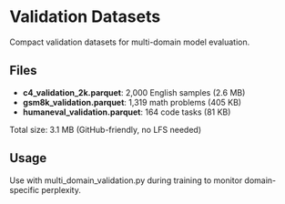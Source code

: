# Validation Datasets

Compact validation datasets for multi-domain model evaluation.

## Files
- **c4_validation_2k.parquet**: 2,000 English samples (2.6 MB)
- **gsm8k_validation.parquet**: 1,319 math problems (405 KB)  
- **humaneval_validation.parquet**: 164 code tasks (81 KB)

Total size: 3.1 MB (GitHub-friendly, no LFS needed)

## Usage
Use with multi_domain_validation.py during training to monitor domain-specific perplexity.

